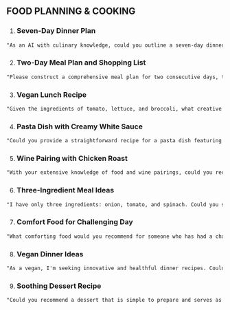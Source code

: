 ## FOOD PLANNING & COOKING

1.  ### Seven-Day Dinner Plan

```markdown
"As an AI with culinary knowledge, could you outline a seven-day dinner plan suitable for two adults, ensuring a balance of nutrients and culinary variety?"
```

2.  ### Two-Day Meal Plan and Shopping List

```markdown
"Please construct a comprehensive meal plan for two consecutive days, taking into account three meals a day and two snacks. Following that, generate a thorough shopping list based on the meal plan."
```

3.  ### Vegan Lunch Recipe

```markdown
"Given the ingredients of tomato, lettuce, and broccoli, what creative vegan lunch could I make? Please provide a step-by-step guide for preparing this dish."
```

4.  ### Pasta Dish with Creamy White Sauce

```markdown
"Could you provide a straightforward recipe for a pasta dish featuring a creamy white sauce and mushrooms? Please ensure the steps are easy to follow and the ingredients are easily accessible."
```

5.  ### Wine Pairing with Chicken Roast

```markdown
"With your extensive knowledge of food and wine pairings, could you recommend an ideal wine to serve alongside a chicken roast dinner?"
```

6.  ### Three-Ingredient Meal Ideas

```markdown
"I have only three ingredients: onion, tomato, and spinach. Could you suggest three separate meal ideas using these ingredients? Please include the recipes."
```

7.  ### Comfort Food for Challenging Day

```markdown
"What comforting food would you recommend for someone who has had a challenging day? Please take into account both nutritional and emotional factors."
```

8.  ### Vegan Dinner Ideas

```markdown
"As a vegan, I'm seeking innovative and healthful dinner recipes. Could you provide a selection of dinner ideas that are both nutritionally balanced and delicious?"
```

9.  ### Soothing Dessert Recipe

```markdown
"Could you recommend a dessert that is simple to prepare and serves as a soothing treat after a stressful day? Please provide the recipe."
```
